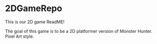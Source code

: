 # 2DGameRepo
This is our 2D game ReadME!

The goal of this game is to be a 2D platformer version of Monster Hunter.
Pixel Art style.
